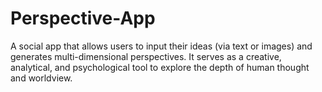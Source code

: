 # Perspective-App

A social app that allows users to input their ideas (via text or images) and generates multi-dimensional perspectives. It serves as a creative, analytical, and psychological tool to explore the depth of human thought and worldview.